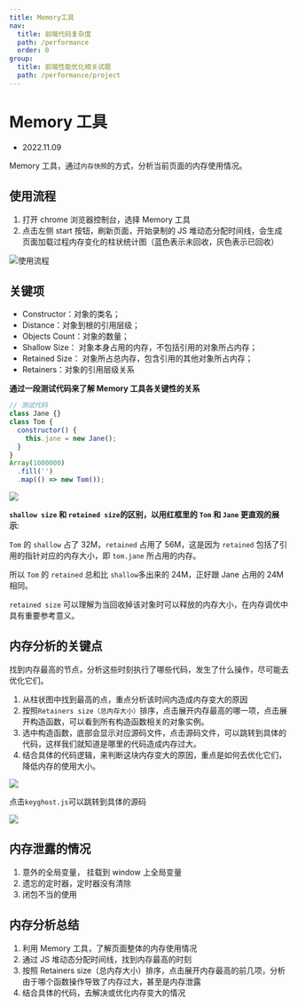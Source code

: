 ```yaml
---
title: Memory工具
nav:
  title: 前端代码复杂度
  path: /performance
  order: 0
group:
  title: 前端性能优化相关试题
  path: /performance/project
---
```


# Memory 工具

- 2022.11.09

Memory 工具，通过`内存快照`的方式，分析当前页面的内存使用情况。

## 使用流程

1. 打开 chrome 浏览器控制台，选择 Memory 工具
2. 点击左侧 start 按钮，刷新页面，开始录制的 JS 堆动态分配时间线，会生成页面加载过程内存变化的柱状统计图（蓝色表示未回收，灰色表示已回收）

![使用流程](https://p9-juejin.byteimg.com/tos-cn-i-k3u1fbpfcp/aab5505602aa45498105fed8b8b20806~tplv-k3u1fbpfcp-zoom-in-crop-mark:4536:0:0:0.awebp?)

## 关键项

- Constructor：对象的类名；
- Distance：对象到根的引用层级；
- Objects Count：对象的数量；
- Shallow Size： 对象本身占用的内存，不包括引用的对象所占内存；
- Retained Size： 对象所占总内存，包含引用的其他对象所占内存；
- Retainers：对象的引用层级关系

**通过一段测试代码来了解 Memory 工具各关键性的关系**

```js
// 测试代码
class Jane {}
class Tom {
  constructor() {
    this.jane = new Jane();
  }
}
Array(1000000)
  .fill('')
  .map(() => new Tom());
```

![](https://p6-juejin.byteimg.com/tos-cn-i-k3u1fbpfcp/7a05c8093ada4d19a71a78c225b7e013~tplv-k3u1fbpfcp-zoom-in-crop-mark:4536:0:0:0.awebp?)

**`shallow size` 和 `retained size`的区别，以用红框里的 `Tom` 和 `Jane` 更直观的展示**:

`Tom` 的 `shallow` 占了 32M，`retained` 占用了 56M，这是因为 `retained` 包括了引用的指针对应的内存大小，即 `tom.jane` 所占用的内存。

所以 `Tom` 的 `retained` 总和比 `shallow`多出来的 24M，正好跟 Jane 占用的 24M 相同。

`retained size` 可以理解为当回收掉该对象时可以释放的内存大小，在内存调优中具有重要参考意义。

## 内存分析的关键点

找到内存最高的节点，分析这些时刻执行了哪些代码，发生了什么操作，尽可能去优化它们。

1. 从柱状图中找到最高的点，重点分析该时间内造成内存变大的原因
2. 按照`Retainers size（总内存大小）`排序，点击展开内存最高的哪一项，点击展开构造函数，可以看到所有构造函数相关的对象实例。
3. 选中构造函数，底部会显示对应源码文件，点击源码文件，可以跳转到具体的代码，这样我们就知道是哪里的代码造成内存过大。
4. 结合具体的代码逻辑，来判断这块内存变大的原因，重点是如何去优化它们，降低内存的使用大小。

![](https://p1-juejin.byteimg.com/tos-cn-i-k3u1fbpfcp/2f4655f8d064457ba2624c9806d7a094~tplv-k3u1fbpfcp-zoom-in-crop-mark:4536:0:0:0.awebp?)

点击`keyghost.js`可以跳转到具体的源码

![](https://p1-juejin.byteimg.com/tos-cn-i-k3u1fbpfcp/080b6071cd4946729a3bc68c22a588e8~tplv-k3u1fbpfcp-zoom-in-crop-mark:4536:0:0:0.awebp?)

## 内存泄露的情况

1. 意外的全局变量， 挂载到 window 上全局变量
2. 遗忘的定时器，定时器没有清除
3. 闭包不当的使用

## 内存分析总结

1. 利用 Memory 工具，了解页面整体的内存使用情况
2. 通过 JS 堆动态分配时间线，找到内存最高的时刻
3. 按照 Retainers size（总内存大小）排序，点击展开内存最高的前几项，分析由于哪个函数操作导致了内存过大，甚至是内存泄露
4. 结合具体的代码，去解决或优化内存变大的情况
